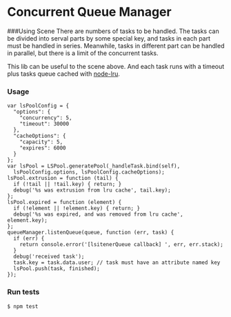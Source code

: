 Concurrent Queue Manager
========================
###Using Scene
There are numbers of tasks to be handled. The tasks can be divided into serval parts by some special key, and tasks in each part must be handled in series. Meanwhile, tasks in different part can be handled in parallel, but there is a limit of the concurrent tasks.  

This lib can be useful to the scene above. And each task runs with a timeout plus tasks queue cached with [node-lru](https://github.com/sweetvvck/node-lru).

### Usage

```
var lsPoolConfig = {
  "options": {
    "concurrency": 5,
    "timeout": 30000
  },
  "cacheOptions": {
    "capacity": 5,
    "expires": 6000
  }
};
var lsPool = LSPool.generatePool(_handleTask.bind(self),
  lsPoolConfig.options, lsPoolConfig.cacheOptions);
lsPool.extrusion = function (tail) {
  if (!tail || !tail.key) { return; }
  debug('%s was extrusion from lru cache', tail.key);
};
lsPool.expired = function (element) {
  if (!element || !element.key) { return; }
  debug('%s was expired, and was removed from lru cache', element.key);
};
queueManager.listenQueue(queue, function (err, task) {
  if (err) {
    return console.error('[lsitenerQueue callback] ', err, err.stack);
  }
  debug('received task');
  task.key = task.data.user; // task must have an attribute named key
  lsPool.push(task, finished);
});
```

### Run tests
```
$ npm test
```

